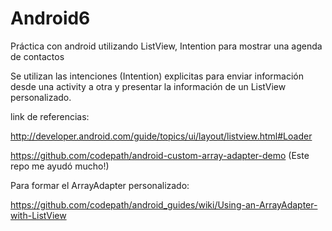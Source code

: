 # Android6
Práctica con android utilizando ListView, Intention para mostrar una agenda de contactos

Se utilizan las intenciones (Intention) explicitas para enviar información desde una activity a otra y presentar la información de un ListView personalizado.

link de referencias:

http://developer.android.com/guide/topics/ui/layout/listview.html#Loader

https://github.com/codepath/android-custom-array-adapter-demo  (Este repo me ayudó mucho!)


Para formar el ArrayAdapter personalizado:

https://github.com/codepath/android_guides/wiki/Using-an-ArrayAdapter-with-ListView

